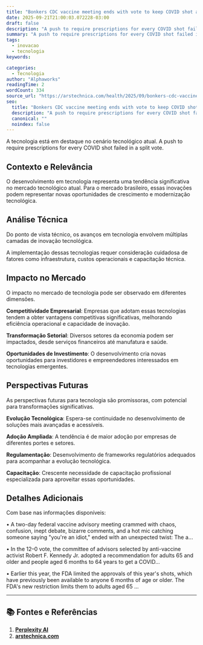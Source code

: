 ```yaml
---
title: "Bonkers CDC vaccine meeting ends with vote to keep COVID shot access"
date: 2025-09-21T21:00:03.072228-03:00
draft: false
description: "A push to require prescriptions for every COVID shot failed in a split vote."
summary: "A push to require prescriptions for every COVID shot failed in a split vote."
tags:
  - inovacao
  - tecnologia
keywords:

categories:
  - Tecnologia
author: "Alphaworks"
readingTime: 2
wordCount: 334
source_url: "https://arstechnica.com/health/2025/09/bonkers-cdc-vaccine-meeting-ends-with-vote-to-keep-covid-shot-access/"
seo:
  title: "Bonkers CDC vaccine meeting ends with vote to keep COVID shot access"
  description: "A push to require prescriptions for every COVID shot failed in a split vote."
  canonical: ""
  noindex: false
---
```


A tecnologia está em destaque no cenário tecnológico atual. A push to require prescriptions for every COVID shot failed in a split vote.

## Contexto e Relevância

O desenvolvimento em tecnologia representa uma tendência significativa no mercado tecnológico atual. Para o mercado brasileiro, essas inovações podem representar novas oportunidades de crescimento e modernização tecnológica.
## Análise Técnica

Do ponto de vista técnico, os avanços em tecnologia envolvem múltiplas camadas de inovação tecnológica.



A implementação dessas tecnologias requer consideração cuidadosa de fatores como infraestrutura, custos operacionais e capacitação técnica.
## Impacto no Mercado

O impacto no mercado de tecnologia pode ser observado em diferentes dimensões.

**Competitividade Empresarial**: Empresas que adotam essas tecnologias tendem a obter vantagens competitivas significativas, melhorando eficiência operacional e capacidade de inovação.

**Transformação Setorial**: Diversos setores da economia podem ser impactados, desde serviços financeiros até manufatura e saúde.

**Oportunidades de Investimento**: O desenvolvimento cria novas oportunidades para investidores e empreendedores interessados em tecnologias emergentes.


## Perspectivas Futuras

As perspectivas futuras para tecnologia são promissoras, com potencial para transformações significativas.

**Evolução Tecnológica**: Espera-se continuidade no desenvolvimento de soluções mais avançadas e acessíveis.

**Adoção Ampliada**: A tendência é de maior adoção por empresas de diferentes portes e setores.

**Regulamentação**: Desenvolvimento de frameworks regulatórios adequados para acompanhar a evolução tecnológica.

**Capacitação**: Crescente necessidade de capacitação profissional especializada para aproveitar essas oportunidades.
## Detalhes Adicionais

Com base nas informações disponíveis:

• A two-day federal vaccine advisory meeting crammed with chaos, confusion, inept debate, bizarre comments, and a hot mic catching someone saying "you're an idiot," ended with an unexpected twist: The a...

• In the 12–0 vote, the committee of advisors selected by anti-vaccine activist Robert F. Kennedy Jr. adopted a recommendation for adults 65 and older and people aged 6 months to 64 years to get a COVID...

• Earlier this year, the FDA limited the approvals of this year's shots, which have previously been available to anyone 6 months of age or older. The FDA's new restriction limits them to adults aged 65 ...



---

## 📚 Fontes e Referências

1. **[Perplexity AI](https://www.perplexity.ai/)**
2. **[arstechnica.com](https://arstechnica.com/health/2025/09/bonkers-cdc-vaccine-meeting-ends-with-vote-to-keep-covid-shot-access/)**

